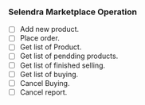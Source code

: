 ### Selendra Marketplace Operation 
- [ ] Add new product.
- [ ] Place order.
- [ ] Get list of Product.
- [ ] Get list of pendding products.
- [ ] Get list of finished selling.
- [ ] Get list of buying.
- [ ] Cancel Buying.
- [ ] Cancel report.